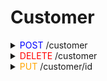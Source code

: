 # Customer
<details>
<summary><span style="color:blue">POST</span> /customer</summary>
- 고객 정보 등록   
- /customer   
+ Header: -   
+ Request:   
    - *name(string): 이름   
    - *nrc_no(string): 주민번호   
    - *date_of_birth(string): 생년월일   
    - *gender(enum): 성별   
    - *phone_number(string): 전화번호   
    - email(string): 이메일   
    - *loan_type(enum): 대출 구분   
    - *cp_number(enum): 관리 코드   
    - *home_address(string): 집 주소   
    - *home_postal_code(string): 집 우편번호   
    - office_address(string): 사무실 주소   
    - office_postal_code(string): 사무실 우편번호   
    - details([string]): 추가 정보   
    - image(???): 사진   
+ Response: -
</details>
<details>
<summary><span style="color:red">DELETE</span> /customer</summary>
	고객 정보 삭제
	<details>
	<summary>Header</summary>
	</details>
	<details>
	<summary>Request</summary>
		*id(int): id
	</details>
	<details>
	<summary>Response</summary>
	</details>
</details>
<details>
<summary><span style="color:orange">PUT</span> /customer/id</summary>
	고객 정보 수정
	<details>
	<summary>Header</summary>
	</details>
	<details>
	<summary>Request</summary>
		name(string): 이름
		nrc_no(string): 주민번호
		date_of_birth(string): 생년월일
		gender(enum): 성별
		phone_number(string): 전화번호
		email(string): 이메일
		loan_type(enum): 대출 구분
		cp_number(enum): 관리 코드
		home_address(string): 집 주소
		home_postal_code(string): 집 우편번호
		office_address(string): 사무실 주소
		office_postal_code(string): 사무실 우편번호
		details([string]): 추가 정보
		image(???): 사진
	</details>
	<details>
	<summary>Response</summary>
	</details>
</details>
